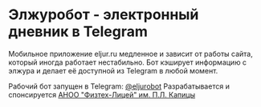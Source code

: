 # Элжуробот - электронный дневник в Telegram

Мобильное приложение eljur.ru медленное и зависит от работы сайта, который иногда работает нестабильно. 
Бот кэширует информацию с элжура и делает её доступной из Telegram в любой момент.

Рабочий бот запущен в Telegram: [@eljurobot](https://tglink.ru/eljurobot)
Разрабатывается и спонсируется [АНОО "Физтех-Лицей" им. П.Л. Капицы](https://anoo.ftl.name)

